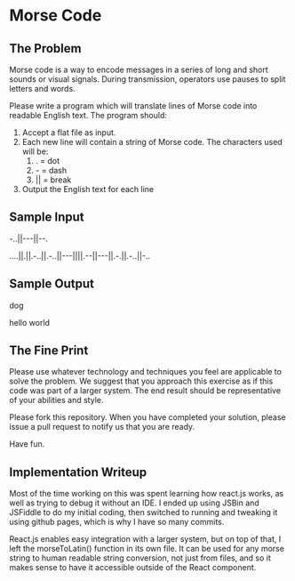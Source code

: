 Morse Code
==========

The Problem
-----------
Morse code is a way to encode messages in a series of long and short sounds or visual signals. During transmission, operators use pauses to split letters and words.

Please write a program which will translate lines of Morse code into readable English text. The program should:

1. Accept a flat file as input.
2. Each new line will contain a string of Morse code. The characters used will be:
	1.	. = dot
	2.	\- = dash
	3.	|| = break
3. Output the English text for each line

Sample Input
------------
-..||---||--.

….||.||.-..||.-..||---||||.--||---||.-.||.-..||-..

Sample Output
-------------
dog

hello world

The Fine Print
--------------
Please use whatever technology and techniques you feel are applicable to solve the problem. We suggest that you approach this exercise as if this code was part of a larger system. The end result should be representative of your abilities and style.

Please fork this repository. When you have completed your solution, please issue a pull request to notify us that you are ready.

Have fun.

Implementation Writeup
----------------------
Most of the time working on this was spent learning how react.js works, as well as trying to debug it without an IDE. I ended up using JSBin and JSFiddle to do my initial coding, then switched to running and tweaking it using github pages, which is why I have so many commits.

React.js enables easy integration with a larger system, but on top of that, I left the morseToLatin() function in its own file. It can be used for any morse string to human readable string conversion, not just from files, and so it makes sense to have it accessible outside of the React component.

